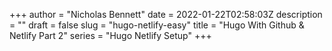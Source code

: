 +++
author = "Nicholas Bennett"
date = 2022-01-22T02:58:03Z
description = ""
draft = false
slug = "hugo-netlify-easy"
title = "Hugo With Github & Netlify Part 2"
series = "Hugo Netlify Setup"
+++

